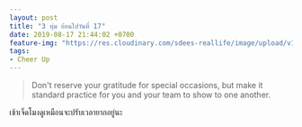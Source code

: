 ```yaml
---
layout: post
title: "3 ทุ่ม ย้อนไปวันที่ 17"
date: 2019-08-17 21:44:02 +0700
feature-img: "https://res.cloudinary.com/sdees-reallife/image/upload/v1555658919/sample_feature_img.png"
tags:
- Cheer Up
---
```

> Don't reserve your gratitude for special occasions, but make it standard practice for you and your team to show to one another.

<i class="fa fa-child" style="color:plum"></i>

เช้าเจ็ดโมงดูเหมือนจะปรับเวลายากอยู่นะ
